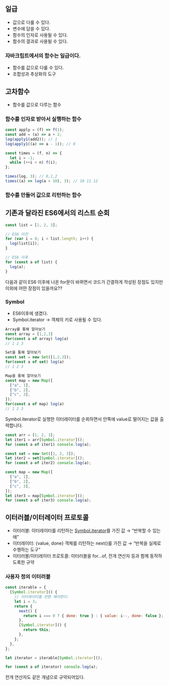 ## 일급

- 값으로 다룰 수 있다.
- 변수에 담을 수 있다.
- 함수의 인자로 사용될 수 있다.
- 함수의 결과로 사용될 수 있다.

### 자바크립트에서의 함수는 일급이다.

- 함수를 값으로 다룰 수 있다.
- 조합성과 추상화의 도구

## 고차함수

- 함수를 값으로 다루는 함수

### 함수를 인자로 받아서 실행하는 함수

```jsx
const apply = (f) => f(1);
const add = (a) => a + 2;
log(apply1(add2)); // 1
log(apply1((a) => a - 1)); // 0

const times = (f, n) => {
  let i = -1;
  while (++i < n) f(i);
};

times(log, 3); // 0,1,2
times((a) => log(a + 10), 3); // 10 11 12
```

### 함수를 만들어 값으로 리턴하는 함수

## 기존과 달라진 ES6에서의 리스트 순회

```jsx
const list = [1, 2, 3];

// ES6 이전
for (var i = 0; i < list.length; i++) {
  log(list[i]);
}

// ES6 이후
for (const a of list) {
  log(a);
}
```

다음과 같이 ES6 이후에 나온 for문이 바뀌면서 코드가 간결하게 작성된 장점도 있지만 이외에 어떤 장점이 있을까요??

### Symbol

- ES6이후에 생겼다.
- Symbol.iterator → 객체의 키로 사용될 수 있다.

```jsx
Array를 통해 알아보기
const array = [1,2,3]
for(const a of array) log(a)
// 1 2 3

Set을 통해 알아보기
const set = new Set([1,2,3]);
for(const a of set) log(a)
// 1 2 3

Map을 통해 알아보기
const map = new Map([
  ["a", 1],
  ["b", 2],
  ["c", 3],
]);
for(const a of map) log(a)
// 1 2 3
```

Symbol.iterator로 실행한 이터레이터를 순회하면서 안쪽에 value로 떨어지는 값을 출력합니다.

```jsx
const arr = [1, 2, 3];
let iter1 = arr[Symbol.iterator]();
for (const a of iter1) console.log(a);

const set = new Set([1, 2, 3]);
let iter2 = set[Symbol.iterator]();
for (const a of iter2) console.log(a);

const map = new Map([
  ["a", 1],
  ["b", 2],
  ["c", 3],
]);
let iter3 = map[Symbol.iterator]();
for (const a of iter3) console.log(a);
```

## 이터러블/이터레이터 프로토콜

- 이터러블: 이터레이터를 리턴하는 [Symbol.iterator]()를 가진 값 → “반복할 수 있는 애”
- 이터레이터: {value, done} 객체를 리턴하는 next()를 가진 값 → “반복을 실제로 수행하는 도구”
- 이터러블/이터레이터 프로토콜: 이터러블을 for…of, 전개 연산자 등과 함께 동작하도록한 규약

### 사용자 정의 이터러블

```jsx
const iterable = {
  [Symbol.iterator]() {
    // 이터레이터를 반환 해야한다.
    let i = 3;
    return {
      next() {
        return i === 0 ? { done: true } : { value: i--, done: false };
      },
      [Symbol.iterator]() {
        return this;
      },
    };
  },
};

let iterator = iterable[Symbol.iterator]();

for (const a of iterator) console.log(a);
```

전개 연산자도 같은 개념으로 규약되어있다.
